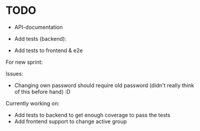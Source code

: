 # TODO

- API-documentation

- Add tests (backend):

- Add tests to frontend & e2e



For new sprint:


Issues:
- Changing own password should require old password (didn't really think of this before hand) :D


Currently working on:
- Add tests to backend to get enough coverage to pass the tests
- Add frontend support to change active group
